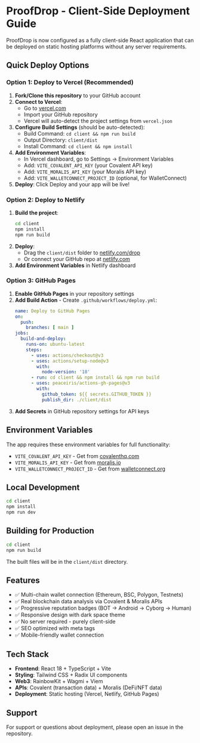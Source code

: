 # ProofDrop - Client-Side Deployment Guide

ProofDrop is now configured as a fully client-side React application that can be deployed on static hosting platforms without any server requirements.

## Quick Deploy Options

### Option 1: Deploy to Vercel (Recommended)

1. **Fork/Clone this repository** to your GitHub account
2. **Connect to Vercel**:
   - Go to [vercel.com](https://vercel.com)
   - Import your GitHub repository
   - Vercel will auto-detect the project settings from `vercel.json`
3. **Configure Build Settings** (should be auto-detected):
   - Build Command: `cd client && npm run build`
   - Output Directory: `client/dist`
   - Install Command: `cd client && npm install`
4. **Add Environment Variables**:
   - In Vercel dashboard, go to Settings → Environment Variables
   - Add: `VITE_COVALENT_API_KEY` (your Covalent API key)
   - Add: `VITE_MORALIS_API_KEY` (your Moralis API key)
   - Add: `VITE_WALLETCONNECT_PROJECT_ID` (optional, for WalletConnect)
5. **Deploy**: Click Deploy and your app will be live!

### Option 2: Deploy to Netlify

1. **Build the project**:
   ```bash
   cd client
   npm install
   npm run build
   ```
2. **Deploy**:
   - Drag the `client/dist` folder to [netlify.com/drop](https://netlify.com/drop)
   - Or connect your GitHub repo at [netlify.com](https://netlify.com)
3. **Add Environment Variables** in Netlify dashboard

### Option 3: GitHub Pages

1. **Enable GitHub Pages** in your repository settings
2. **Add Build Action** - Create `.github/workflows/deploy.yml`:
   ```yaml
   name: Deploy to GitHub Pages
   on:
     push:
       branches: [ main ]
   jobs:
     build-and-deploy:
       runs-on: ubuntu-latest
       steps:
         - uses: actions/checkout@v3
         - uses: actions/setup-node@v3
           with:
             node-version: '18'
         - run: cd client && npm install && npm run build
         - uses: peaceiris/actions-gh-pages@v3
           with:
             github_token: ${{ secrets.GITHUB_TOKEN }}
             publish_dir: ./client/dist
   ```
3. **Add Secrets** in GitHub repository settings for API keys

## Environment Variables

The app requires these environment variables for full functionality:

- `VITE_COVALENT_API_KEY` - Get from [covalenthq.com](https://covalenthq.com)
- `VITE_MORALIS_API_KEY` - Get from [moralis.io](https://moralis.io)
- `VITE_WALLETCONNECT_PROJECT_ID` - Get from [walletconnect.org](https://walletconnect.org)

## Local Development

```bash
cd client
npm install
npm run dev
```

## Building for Production

```bash
cd client
npm run build
```

The built files will be in the `client/dist` directory.

## Features

- ✅ Multi-chain wallet connection (Ethereum, BSC, Polygon, Testnets)
- ✅ Real blockchain data analysis via Covalent & Moralis APIs
- ✅ Progressive reputation badges (BOT → Android → Cyborg → Human)
- ✅ Responsive design with dark space theme
- ✅ No server required - purely client-side
- ✅ SEO optimized with meta tags
- ✅ Mobile-friendly wallet connection

## Tech Stack

- **Frontend**: React 18 + TypeScript + Vite
- **Styling**: Tailwind CSS + Radix UI components
- **Web3**: RainbowKit + Wagmi + Viem
- **APIs**: Covalent (transaction data) + Moralis (DeFi/NFT data)
- **Deployment**: Static hosting (Vercel, Netlify, GitHub Pages)

## Support

For support or questions about deployment, please open an issue in the repository.